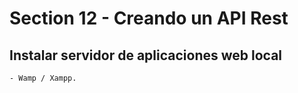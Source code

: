 # Section 12 - Creando un API Rest

## Instalar servidor de aplicaciones web local

    - Wamp / Xampp.
